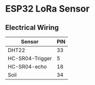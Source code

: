 # ESP32 LoRa Sensor

## Electrical Wiring

| Sensor          | PIN |
| --------------- | --- |
| DHT22           | 33  |
| HC-SR04-Trigger | 5   |
| HC-SR04-echo    | 18  |
| Soil            | 34  |
